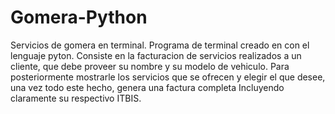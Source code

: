 # Gomera-Python
Servicios de gomera en terminal.
Programa de terminal creado en con el lenguaje pyton.
Consiste en la facturacion de servicios realizados a un cliente, que debe proveer su nombre y su modelo de vehiculo.
Para posteriormente mostrarle los servicios que se ofrecen y elegir el que desee, una vez todo este hecho, genera una factura completa
Incluyendo claramente su respectivo ITBIS.
